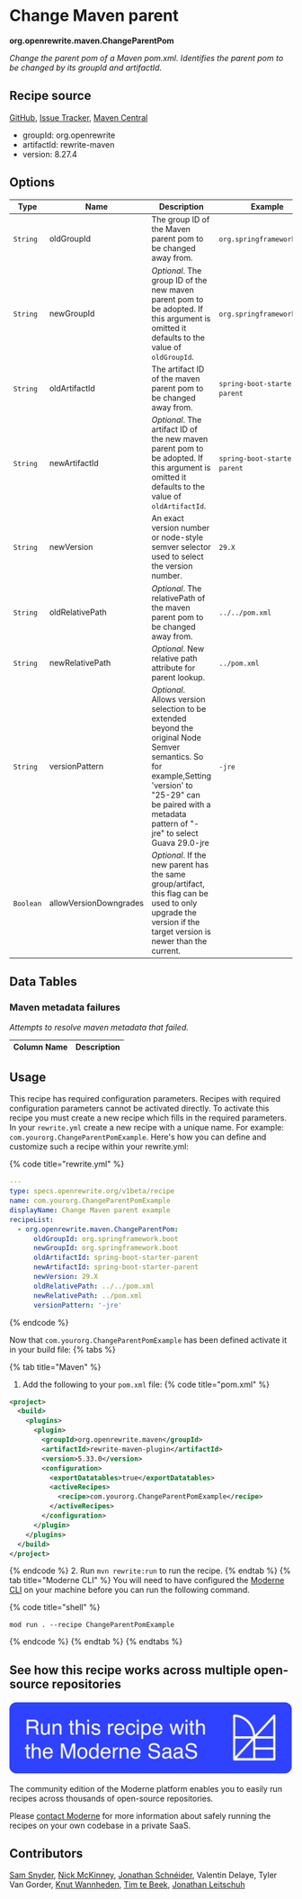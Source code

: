 # Change Maven parent

**org.openrewrite.maven.ChangeParentPom**

_Change the parent pom of a Maven pom.xml. Identifies the parent pom to be changed by its groupId and artifactId._

## Recipe source

[GitHub](https://github.com/openrewrite/rewrite/blob/main/rewrite-maven/src/main/java/org/openrewrite/maven/ChangeParentPom.java), [Issue Tracker](https://github.com/openrewrite/rewrite/issues), [Maven Central](https://central.sonatype.com/artifact/org.openrewrite/rewrite-maven/8.27.4/jar)

* groupId: org.openrewrite
* artifactId: rewrite-maven
* version: 8.27.4

## Options

| Type | Name | Description | Example |
| -- | -- | -- | -- |
| `String` | oldGroupId | The group ID of the Maven parent pom to be changed away from. | `org.springframework.boot` |
| `String` | newGroupId | *Optional*. The group ID of the new maven parent pom to be adopted. If this argument is omitted it defaults to the value of `oldGroupId`. | `org.springframework.boot` |
| `String` | oldArtifactId | The artifact ID of the maven parent pom to be changed away from. | `spring-boot-starter-parent` |
| `String` | newArtifactId | *Optional*. The artifact ID of the new maven parent pom to be adopted. If this argument is omitted it defaults to the value of `oldArtifactId`. | `spring-boot-starter-parent` |
| `String` | newVersion | An exact version number or node-style semver selector used to select the version number. | `29.X` |
| `String` | oldRelativePath | *Optional*. The relativePath of the maven parent pom to be changed away from. | `../../pom.xml` |
| `String` | newRelativePath | *Optional*. New relative path attribute for parent lookup. | `../pom.xml` |
| `String` | versionPattern | *Optional*. Allows version selection to be extended beyond the original Node Semver semantics. So for example,Setting 'version' to "25-29" can be paired with a metadata pattern of "-jre" to select Guava 29.0-jre | `-jre` |
| `Boolean` | allowVersionDowngrades | *Optional*. If the new parent has the same group/artifact, this flag can be used to only upgrade the version if the target version is newer than the current. |  |

## Data Tables

### Maven metadata failures

_Attempts to resolve maven metadata that failed._

| Column Name | Description |
| ----------- | ----------- |


## Usage

This recipe has required configuration parameters. Recipes with required configuration parameters cannot be activated directly. To activate this recipe you must create a new recipe which fills in the required parameters. In your `rewrite.yml` create a new recipe with a unique name. For example: `com.yourorg.ChangeParentPomExample`.
Here's how you can define and customize such a recipe within your rewrite.yml:

{% code title="rewrite.yml" %}
```yaml
---
type: specs.openrewrite.org/v1beta/recipe
name: com.yourorg.ChangeParentPomExample
displayName: Change Maven parent example
recipeList:
  - org.openrewrite.maven.ChangeParentPom:
      oldGroupId: org.springframework.boot
      newGroupId: org.springframework.boot
      oldArtifactId: spring-boot-starter-parent
      newArtifactId: spring-boot-starter-parent
      newVersion: 29.X
      oldRelativePath: ../../pom.xml
      newRelativePath: ../pom.xml
      versionPattern: '-jre'
```
{% endcode %}

Now that `com.yourorg.ChangeParentPomExample` has been defined activate it in your build file:
{% tabs %}

{% tab title="Maven" %}
1. Add the following to your `pom.xml` file:
{% code title="pom.xml" %}
```xml
<project>
  <build>
    <plugins>
      <plugin>
        <groupId>org.openrewrite.maven</groupId>
        <artifactId>rewrite-maven-plugin</artifactId>
        <version>5.33.0</version>
        <configuration>
          <exportDatatables>true</exportDatatables>
          <activeRecipes>
            <recipe>com.yourorg.ChangeParentPomExample</recipe>
          </activeRecipes>
        </configuration>
      </plugin>
    </plugins>
  </build>
</project>
```
{% endcode %}
2. Run `mvn rewrite:run` to run the recipe.
{% endtab %}
{% tab title="Moderne CLI" %}
You will need to have configured the [Moderne CLI](https://docs.moderne.io/moderne-cli/cli-intro) on your machine before you can run the following command.

{% code title="shell" %}
```shell
mod run . --recipe ChangeParentPomExample
```
{% endcode %}
{% endtab %}
{% endtabs %}

## See how this recipe works across multiple open-source repositories

[![Moderne Link Image](/.gitbook/assets/ModerneRecipeButton.png)](https://app.moderne.io/recipes/org.openrewrite.maven.ChangeParentPom)

The community edition of the Moderne platform enables you to easily run recipes across thousands of open-source repositories.

Please [contact Moderne](https://moderne.io/product) for more information about safely running the recipes on your own codebase in a private SaaS.

## Contributors
[Sam Snyder](mailto:sam@moderne.io), [Nick McKinney](mailto:mckinneynicholas@gmail.com), [Jonathan Schnéider](mailto:jkschneider@gmail.com), Valentin Delaye, Tyler Van Gorder, [Knut Wannheden](mailto:knut@moderne.io), [Tim te Beek](mailto:tim@moderne.io), [Jonathan Leitschuh](mailto:jonathan.leitschuh@gmail.com)
